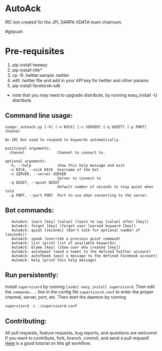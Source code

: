 AutoAck
=======

IRC bot created for the JPL DARPA XDATA team chatroom.

\#gitpush

Pre-requisites
===

1. pip install tweepy
2. pip install nltk*
3. cp -R .twitter.sample .twitter
4. edit .twitter file and add in your API key for twitter and other params
5. pip install facebook-sdk

* note that you may need to upgrade distribute, by running easy_install -U distribute

Command line usage:
-------------------
```
usage: autoack.py [-h] [-n NICK] [-s SERVER] [-q QUIET] [-p PORT] channel

An IRC bot used to respond to keywords automatically.

positional arguments:
  channel               Channel to connect to.

optional arguments:
  -h, --help            show this help message and exit
  -n NICK, --nick NICK  Username of the bot
  -s SERVER, --server SERVER
                        Server to connect to
  -q QUIET, --quiet QUIET
                        Default number of seconds to stay quiet when told
  -p PORT, --port PORT  Port to use when connecting to the server.
```

Bot commands:
-------------
```
   AutoAck: learn [key] [value] (learn to say [value] after [key])
   AutoAck: forget [key] (forget user learned keyword [key])
   AutoAck: quiet [seconds] (don't talk for optional number of [seconds])
   AutoAck: speak (override a previous quiet command)
   AutoAck: list (print list of available keywords)
   AutoAck: blame [key] (show user who created [key])
   AutoAck: autotweet (send a tweet to the defined Twitter account)
   AutoAck: autofbook (post a message to the defined Facebook account)
   AutoAck: help (print this help message)
```

Run persistently:
-----------------
Install `supervisord` by running `[sudo] easy_install supervisord`. Then edit
the `command=...` line in the config file `supervisord.conf` to enter the proper
channel, server, port, etc. Then start the daemon by running
```
supervisord -c ./supervisord.conf
```

Contributing:
-------------
All pull requests, feature requests, bug reports, and questions are welcome!
If you want to contribute, fork, branch, commit, and send a pull request!
[Here](https://gun.io/blog/how-to-github-fork-branch-and-pull-request/) is a
good tutorial on this git workflow.
